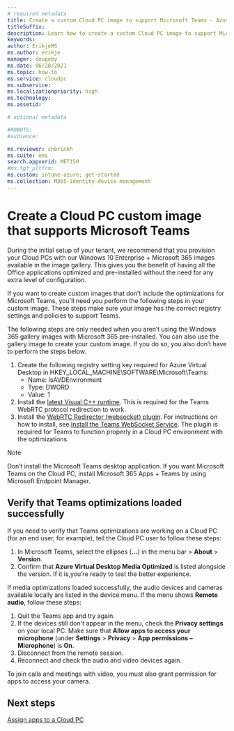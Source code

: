 ```yaml
---
# required metadata
title: Create a custom Cloud PC image to support Microsoft Teams - Azure | Microsoft Docs
titleSuffix:
description: Learn how to create a custom Cloud PC image to support Microsoft Teams.
keywords:
author: ErikjeMS  
ms.author: erikje
manager: dougeby
ms.date: 06/28/2021
ms.topic: how-to
ms.service: cloudpc
ms.subservice:
ms.localizationpriority: high
ms.technology:
ms.assetid: 

# optional metadata

#ROBOTS:
#audience:

ms.reviewer: chbrinkh
ms.suite: ems
search.appverid: MET150
#ms.tgt_pltfrm:
ms.custom: intune-azure; get-started
ms.collection: M365-identity-device-management
---
```


# Create a Cloud PC custom image that supports Microsoft Teams

During the initial setup of your tenant, we recommend that you provision your Cloud PCs with our Windows 10 Enterprise + Microsoft 365 images available in the image gallery. This gives you the benefit of having all the Office applications optimized and pre-installed without the need for any extra level of configuration.

If you want to create custom images that don’t include the optimizations for Microsoft Teams, you'll need you perform the following steps in your custom image. These steps make sure your image has the correct registry settings and policies to support Teams.

The following steps are only needed when you aren’t using the Windows 365 gallery images with Microsoft 365 pre-installed. You can also use the gallery image to create your custom image. If you do so, you also don’t have to perform the steps below.

1. Create the following registry setting key required for Azure Virtual Desktop in HKEY_LOCAL_MACHINE\SOFTWARE\Microsoft\Teams:
    - Name: IsAVDEnvironment
    - Type: DWORD
    - Value: 1
2. Install the [latest Visual C++ runtime](https://support.microsoft.com/help/2977003/the-latest-supported-visual-c-downloads). This is required for the Teams WebRTC protocol redirection to work.
3. Install the [WebRTC Redirector (websocket) plugin](https://query.prod.cms.rt.microsoft.com/cms/api/am/binary/RE4AQBt). For instructions on how to install, see [Install the Teams WebSocket Service](/azure/virtual-desktop/teams-on-avd#install-the-teams-websocket-service). The plugin is required for Teams to function properly in a Cloud PC environment with the optimizations.

> [!NOTE]
> Don’t install the Microsoft Teams desktop application. If you want Microsoft Teams on the Cloud PC, install Microsoft 365 Apps + Teams by using Microsoft Endpoint Manager.

## Verify that Teams optimizations loaded successfully

If you need to verify that Teams optimizations are working on a Cloud PC (for an end user, for example), tell the Cloud PC user to follow these steps:

1. In Microsoft Teams, select the ellipses (**…**) in the menu bar > **About** > **Version**.
2. Confirm that **Azure Virtual Desktop Media Optimized** is listed alongside the version. If it is,you’re ready to test the better experience.

If media optimizations loaded successfully, the audio devices and cameras available locally are listed in the device menu. If the menu shows **Remote audio**, follow these steps:

1. Quit the Teams app and try again.
2. If the devices still don't appear in the menu, check the **Privacy settings** on your local PC. Make sure that **Allow apps to access your microphone** (under **Settings** > **Privacy** > **App permissions – Microphone**) is **On**.
3. Disconnect from the remote session.
4. Reconnect and check the audio and video devices again.

To join calls and meetings with video, you must also grant permission for apps to access your camera.

<!-- ########################## -->
## Next steps

[Assign apps to a Cloud PC](assign-apps.md)
